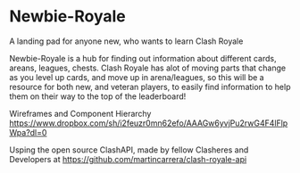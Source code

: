 # Newbie-Royale
A landing pad for anyone new, who wants to learn Clash Royale


Newbie-Royale is a hub for finding out information about different cards, areans, leagues, chests. Clash Royale has alot of moving parts that change as you level up cards, and move up in arena/leagues, so this will be a resource for both new, and veteran players, to easily find information to help them on their way to the top of the leaderboard!


Wireframes and Component Hierarchy
https://www.dropbox.com/sh/i2feuzr0mn62efo/AAAGw6yvjPu2rwG4F4lFlpWpa?dl=0

Usping the open source ClashAPI, made by fellow Clasheres and Developers at https://github.com/martincarrera/clash-royale-api
